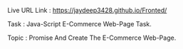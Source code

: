 Live URL Link : https://jaydeep3428.github.io/Fronted/

Task : Java-Script E-Commerce Web-Page Task.

Topic : Promise And Create The E-Commerce Web-Page.
